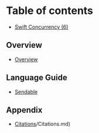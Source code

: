 # Table of contents

* [Swift Concurrency (6)](README.md)

## Overview

* [Overview](welcome-to-swift/overview.md)

## Language Guide

<!--* [Task](language-guide/Task.md)-->
<!--* [async-await](language-guide/async-await.md)-->
<!--* [Structured Concurrency](language-guide/Structured-Concurrency.md)-->
<!--* [Continuation](language-guide/Continuation.md)-->
<!--* [Cancellation](language-guide/Cancellation.md)-->
<!--* [Task-Local](language-guide/Task-Local.md)-->
<!--* [AsyncSequence/AsyncStream](language-guide/AsyncSequence-AsyncStream.md)-->
<!--* [Actor](language-guide/Actor.md)-->
* [Sendable](language-guide/Sendable.md)
<!--* [GlobalActor](language-guide/MainActor-GlobalActor.md)-->
<!--* [Task Executor](language-guide/Task-Executor.md)-->
<!--* [Actor Executor](language-guide/Actor-Executor.md)-->
<!--* [Region Based Isolation](language-guide/Region-Based-Isolation.md)-->
<!--* [Attributes](language-guide/Atributes.md)-->


## Appendix

* [Citations](appendix)/Citations.md)
